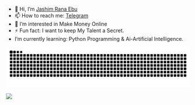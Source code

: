 - 👋 Hi, I’m [Jashim Rana Ebu](github.com/Jashim-Rana-Ebu)
- 📫 How to reach me: [Telegram](t.me/JashimRanaEbu)
- 👀 I’m interested in Make Money Online
- ⚡ Fun fact: I want to keep My Talent a Secret.
-  I’m currently learning: Python Programming & Ai-Artificial Intelligence.

<!-- Snake Animation -->
<div align="left">
    
  ![snake gif](https://github.com/TechnologyHell/TechnologyHell/blob/output/github-snake-dark.svg)
</div>

<!-- Visit Counter -->
<div align="left">
  
  [![](https://visitcount.itsvg.in/api?id=technologyhell&icon=10&color=6)](https://visitcount.itsvg.in)
</div>
